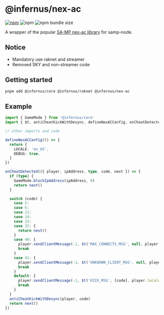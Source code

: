 # @infernus/nex-ac

[![npm](https://img.shields.io/npm/v/@infernus/nex-ac)](https://www.npmjs.com/package/@infernus/nex-ac) ![npm](https://img.shields.io/npm/dy/@infernus/nex-ac) ![npm bundle size](https://img.shields.io/bundlephobia/minzip/@infernus/nex-ac)

A wrapper of the popular [SA-MP nex-ac library](https://github.com/NexiusTailer/Nex-AC/) for samp-node.

## Notice

- Mandatory use raknet and streamer
- Removed SKY and non-streamer code

## Getting started

```sh
pnpm add @infernus/core @infernus/raknet @infernus/nex-ac
```

## Example

```ts
import { GameMode } from '@infernus/core'
import { $t, antiCheatKickWithDesync, defineNexACConfig, onCheatDetected } from '@infernus/nex-ac'

// other imports and code

defineNexACConfig(() => {
  return {
    LOCALE: 'en_US',
    DEBUG: true,
  }
})

onCheatDetected(({ player, ipAddress, type, code, next }) => {
  if (type) {
    GameMode.blockIpAddress(ipAddress, 0)
    return next()
  }

  switch (code) {
    case 5:
    case 6:
    case 11:
    case 14:
    case 22:
    case 32: {
      return next()
    }
    case 40: {
      player.sendClientMessage(-1, $t('MAX_CONNECTS_MSG', null, player.locale))
      break
    }
    case 41: {
      player.sendClientMessage(-1, $t('UNKNOWN_CLIENT_MSG', null, player.locale))
      break
    }
    default: {
      player.sendClientMessage(-1, $t('KICK_MSG', [code], player.locale))
      break
    }
  }
  antiCheatKickWithDesync(player, code)
  return next()
})
```
